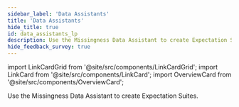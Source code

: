 ```yaml
---
sidebar_label: 'Data Assistants'
title: 'Data Assistants'
hide_title: true
id: data_assistants_lp
description: Use the Missingness Data Assistant to create Expectation Suites.
hide_feedback_survey: true
---
```


import LinkCardGrid from '@site/src/components/LinkCardGrid';
import LinkCard from '@site/src/components/LinkCard';
import OverviewCard from '@site/src/components/OverviewCard';

<OverviewCard title={frontMatter.title}>
  Use the Missingness Data Assistant to create Expectation Suites.
</OverviewCard>

<LinkCardGrid>
  <LinkCard topIcon label="Create an Expectation Suite with the Missingness Data Assistant" description="Use the Missingness Data Assistant to Profile your data and automate the generation of an Expectation Suite" to="/docs/oss/guides/expectations/data_assistants/how_to_create_an_expectation_suite_with_the_missingness_data_assistant" icon="/img/assistant_icon.svg" />
</LinkCardGrid>